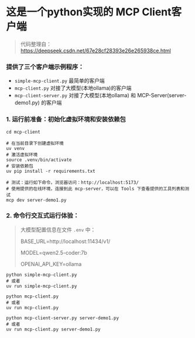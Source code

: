 # 这是一个python实现的 MCP Client客户端

>
> 代码整理自：https://deepseek.csdn.net/67e28cf28393e26e265938ce.html
> 

### 提供了三个客户端示例程序：

- `simple-mcp-client.py` 最简单的客户端
- `mcp-client.py` 对接了大模型(本地ollama)的客户端
- `mcp-client-server.py` 对接了大模型(本地ollama) 和 MCP-Server(server-demo1.py) 的客户端

### 1. 运行前准备：初始化虚拟环境和安装依赖包

```shell
cd mcp-client

# 在当前目录下创建虚拟环境
uv venv
# 激活虚拟环境
source .venv/bin/activate
# 安装依赖包
uv pip install -r requirements.txt

# 测试：运行如下命令，浏览器访问：http://localhost:5173/
# 使用提供的在线环境，连接到此 mcp-server，可以在 Tools 下查看提供的工具列表和测试
mcp dev server-demo1.py
```

### 2. 命令行交互式运行体验：

> 大模型配置信息在文件 `.env` 中：
> 
> BASE_URL=http://localhost:11434/v1/
> 
> MODEL=qwen2.5-coder:7b 
> 
> OPENAI_API_KEY=ollama
> 

```shell
python simple-mcp-client.py
# 或者
uv run simple-mcp-client.py
```

```shell
python mcp-client.py
# 或者
uv run mcp-client.py
```

```shell
python mcp-client-server.py server-demo1.py
# 或者
uv run mcp-client.py server-demo1.py
```
